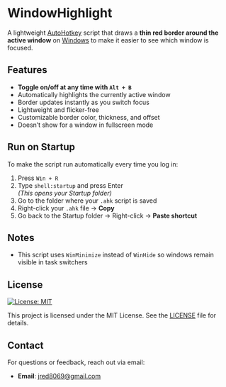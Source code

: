 # WindowHighlight
A lightweight [AutoHotkey](https://www.autohotkey.com/) script that draws a **thin red border around the active window** on [Windows](https://www.microsoft.com/windows) to make it easier to see which window is focused.

## Features
- **Toggle on/off at any time with `Alt + B`**
- Automatically highlights the currently active window
- Border updates instantly as you switch focus
- Lightweight and flicker-free
- Customizable border color, thickness, and offset
- Doesn’t show for a window in fullscreen mode

## Run on Startup
To make the script run automatically every time you log in:

1. Press `Win + R`
2. Type `shell:startup` and press Enter  
   *(This opens your Startup folder)*
3. Go to the folder where your `.ahk` script is saved
4. Right-click your `.ahk` file → **Copy**
5. Go back to the Startup folder → Right-click → **Paste shortcut**

## Notes
- This script uses `WinMinimize` instead of `WinHide` so windows remain visible in task switchers

## License

[![License: MIT](https://img.shields.io/badge/License-MIT-yellow.svg)](https://opensource.org/licenses/MIT)

This project is licensed under the MIT License. See the [LICENSE](LICENSE) file for details.

## Contact

For questions or feedback, reach out via email:
- **Email**: jred8069@gmail.com


